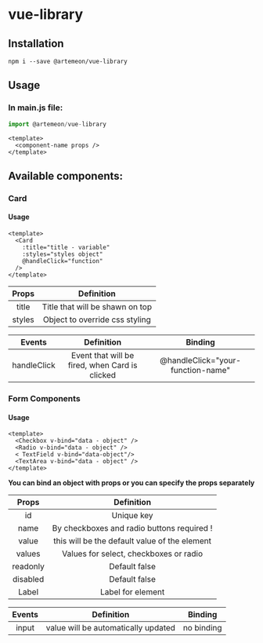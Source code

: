 # vue-library

## Installation

```
npm i --save @artemeon/vue-library
```

## Usage

### In main.js file:

```javascript
import @artemeon/vue-library
```

```vue
<template>
  <component-name props />
</template>
```

## Available components:

### Card

#### Usage

```vue
<template>
  <Card
    :title="title - variable"
    :styles="styles object"
    @handleClick="function"
  />
</template>
```

| Props  |           Definition            |
| :----: | :-----------------------------: |
| title  | Title that will be shawn on top |
| styles | Object to override css styling  |

|   Events    |                   Definition                   |              Binding              |
| :---------: | :--------------------------------------------: | :-------------------------------: |
| handleClick | Event that will be fired, when Card is clicked | @handleClick="your-function-name" |

### Form Components

#### Usage

```vue
<template>
  <Checkbox v-bind="data - object" />
  <Radio v-bind="data - object" />
  < TextField v-bind="data-object"/>
  <TextArea v-bind="data - object" />
</template>
```

**You can bind an object with props or you can specify the props separately**

|  Props   |                  Definition                   |
| :------: | :-------------------------------------------: |
|    id    |                  Unique key                   |
|   name   |  By checkboxes and radio buttons required !   |
|  value   | this will be the default value of the element |
|  values  |    Values for select, checkboxes or radio     |
| readonly |                 Default false                 |
| disabled |                 Default false                 |
|  Label   |               Label for element               |

| Events |             Definition              |  Binding   |
| :----: | :---------------------------------: | :--------: |
| input  | value will be automatically updated | no binding |
